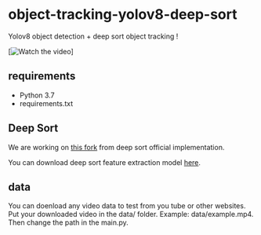 # object-tracking-yolov8-deep-sort

Yolov8 object detection + deep sort object tracking !

[![Watch the video](https://studio.youtube.com/video/Kd0i7yqSRj8/edit)]

## requirements

- Python 3.7
- requirements.txt

## Deep Sort

We are working on [this fork](https://github.com/computervisiondeveloper/deep_sort) from deep sort official implementation.

You can download deep sort feature extraction model [here](https://drive.google.com/open?id=18fKzfqnqhqW3s9zwsCbnVJ5XF2JFeqMp).

## data

You can doenload any video data to test from you tube or other websites. 
Put your downloaded video in the data/ folder. Example: data/example.mp4. 
Then change the path in the main.py. 
